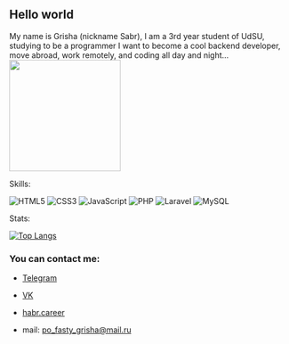 <h2>Hello world</h2> My name is Grisha (nickname Sabr), I am a 3rd year student of UdSU, studying to be a programmer
I want to become a cool backend developer, move abroad, work remotely, and coding all day and night...


<img src="https://psv4.userapi.com/c520036/u2000050115/docs/d38/e875300449f5/file.gif?extra=mLWeGBz0_SfszjgwxICW-mtspEz-dEXFFXo0VQR3rL8Eo-OWSxTtM5T4xo-9OxjMRbKhcw3xfNMgbvuTmSACsxdKuyj_P2cGgDm-M4v9w9r4-La2_u6OwUS7_hjvJOzFmRwe6m3XuauhgxCTqn0BrOc3cXA" height="200px">


Skills:

![HTML5](https://img.shields.io/badge/html5-%23E34F26.svg?style=for-the-badge&logo=html5&logoColor=white)
![CSS3](https://img.shields.io/badge/css3-%231572B6.svg?style=for-the-badge&logo=css3&logoColor=white)
![JavaScript](https://img.shields.io/badge/javascript-%23323330.svg?style=for-the-badge&logo=javascript&logoColor=%23F7DF1E)
![PHP](https://img.shields.io/badge/php-%23777BB4.svg?style=for-the-badge&logo=php&logoColor=white)
![Laravel](https://img.shields.io/badge/laravel-%23FF2D20.svg?style=for-the-badge&logo=laravel&logoColor=white)
![MySQL](https://img.shields.io/badge/mysql-%2300f.svg?style=for-the-badge&logo=mysql&logoColor=white&color=black)

Stats:

[![Top Langs](https://github-readme-stats.vercel.app/api/top-langs/?username=s-a-b-r&layout=compact)](https://github.com/anuraghazra/github-readme-stats)

<h3>You can contact me:</h3>

* [Telegram](https://t.me/Sabr554)

* [VK](https://vk.com/pofastygrisha)

* [habr.career](https://career.habr.com/s-a-b-r)

* mail: po_fasty_grisha@mail.ru
